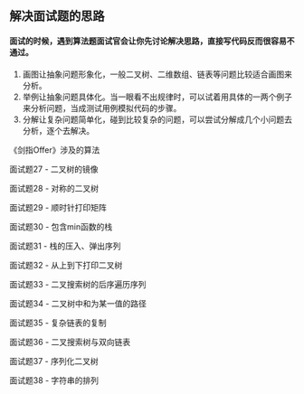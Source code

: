## 解决面试题的思路

#### 面试的时候，遇到算法题面试官会让你先讨论解决思路，直接写代码反而很容易不通过。



1. 画图让抽象问题形象化，一般二叉树、二维数组、链表等问题比较适合画图来分析。
2. 举例让抽象问题具体化。当一眼看不出规律时，可以试着用具体的一两个例子来分析问题，当成测试用例模拟代码的步骤。
3. 分解让复杂问题简单化，碰到比较复杂的问题，可以尝试分解成几个小问题去分析，逐个去解决。



《剑指Offer》涉及的算法

面试题27 - 二叉树的镜像

面试题28 - 对称的二叉树

面试题29 - 顺时针打印矩阵

面试题30 - 包含min函数的栈

面试题31 - 栈的压入、弹出序列

面试题32 - 从上到下打印二叉树

面试题33 - 二叉搜索树的后序遍历序列

面试题34 - 二叉树中和为某一值的路径

面试题35 - 复杂链表的复制

面试题36 - 二叉搜索树与双向链表

面试题37 - 序列化二叉树

面试题38 - 字符串的排列